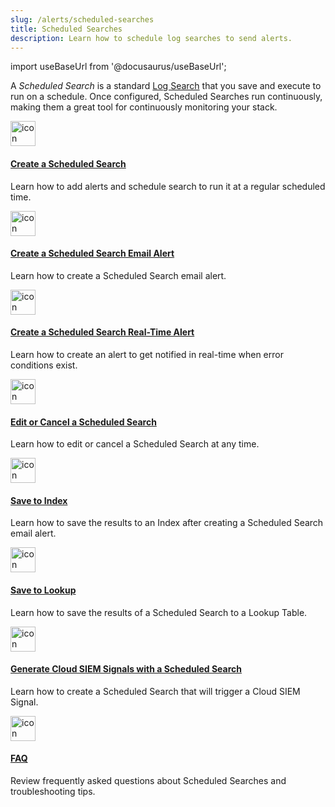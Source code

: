 ```yaml
---
slug: /alerts/scheduled-searches
title: Scheduled Searches
description: Learn how to schedule log searches to send alerts.
---
```


import useBaseUrl from '@docusaurus/useBaseUrl';

A _Scheduled Search_ is a standard [Log Search](/docs/search) that you save and execute to run on a schedule. Once configured, Scheduled Searches run continuously, making them a great tool for continuously monitoring your stack.

<div className="box-wrapper">
<div className="box smallbox card">
  <div className="container">
  <a href="/docs/alerts/scheduled-searches/schedule-search"><img src={useBaseUrl('img/icons/general/calendar.png')} alt="icon" width="40"/><h4>Create a Scheduled Search</h4></a>
  <p>Learn how to add alerts and schedule search to run it at a regular scheduled time.</p>
  </div>
</div>
<div className="box smallbox card">
  <div className="container">
  <a href="/docs/alerts/scheduled-searches/create-email-alert"><img src={useBaseUrl('img/icons/general/calendar.png')} alt="icon" width="40"/><h4>Create a Scheduled Search Email Alert</h4></a>
  <p>Learn how to create a Scheduled Search email alert.</p>
  </div>
</div>
<div className="box smallbox card">
  <div className="container">
  <a href="/docs/alerts/scheduled-searches/create-real-time-alert"><img src={useBaseUrl('img/icons/general/calendar.png')} alt="icon" width="40"/><h4>Create a Scheduled Search Real-Time Alert</h4></a>
  <p>Learn how to create an alert to get notified in real-time when error conditions exist.</p>
  </div>
</div>
<div className="box smallbox card">
  <div className="container">
  <a href="/docs/alerts/scheduled-searches/edit-cancel"><img src={useBaseUrl('img/icons/general/calendar.png')} alt="icon" width="40"/><h4>Edit or Cancel a Scheduled Search</h4></a>
  <p>Learn how to edit or cancel a Scheduled Search at any time.</p>
  </div>
</div>
<div className="box smallbox card">
  <div className="container">
  <a href="/docs/alerts/scheduled-searches/save-to-index"><img src={useBaseUrl('img/icons/general/calendar.png')} alt="icon" width="40"/><h4>Save to Index</h4></a>
  <p>Learn how to save the results to an Index after creating a Scheduled Search email alert.</p>
  </div>
</div>
<div className="box smallbox card">
  <div className="container">
  <a href="/docs/alerts/scheduled-searches/save-to-lookup"><img src={useBaseUrl('img/icons/general/calendar.png')} alt="icon" width="40"/><h4>Save to Lookup</h4></a>
  <p>Learn how to save the results of a Scheduled Search to a Lookup Table.</p>
  </div>
</div>
<div className="box smallbox card">
  <div className="container">
  <a href="/docs/alerts/scheduled-searches/generate-cse-signals"><img src={useBaseUrl('img/icons/general/calendar.png')} alt="icon" width="40"/><h4>Generate Cloud SIEM Signals with a Scheduled Search</h4></a>
  <p>Learn how to create a Scheduled Search that will trigger a Cloud SIEM Signal.</p>
  </div>
</div>
<div className="box smallbox card">
  <div className="container">
  <a href="/docs/alerts/scheduled-searches/faq"><img src={useBaseUrl('img/icons/general/calendar.png')} alt="icon" width="40"/><h4>FAQ</h4></a>
  <p>Review frequently asked questions about Scheduled Searches and troubleshooting tips.</p>
  </div>
</div>
</div>
